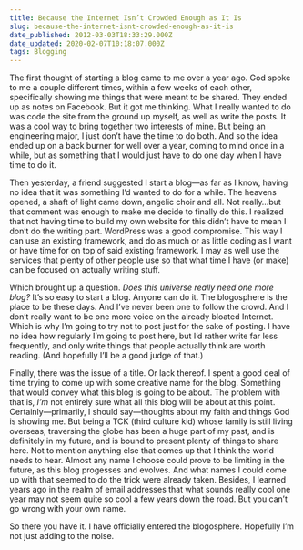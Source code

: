 ```yaml
---
title: Because the Internet Isn’t Crowded Enough as It Is
slug: because-the-internet-isnt-crowded-enough-as-it-is
date_published: 2012-03-03T18:33:29.000Z
date_updated: 2020-02-07T10:18:07.000Z
tags: Blogging
---
```


The first thought of starting a blog came to me over a year ago. God spoke to me a couple different times, within a few weeks of each other, specifically showing me things that were meant to be shared. They ended up as notes on Facebook. But it got me thinking. What I really wanted to do was code the site from the ground up myself, as well as write the posts. It was a cool way to bring together two interests of mine. But being an engineering major, I just don’t have the time to do both. And so the idea ended up on a back burner for well over a year, coming to mind once in a while, but as something that I would just have to do one day when I have time to do it.

Then yesterday, a friend suggested I start a blog—as far as I know, having no idea that it was something I’d wanted to do for a while. The heavens opened, a shaft of light came down, angelic choir and all. Not really…but that comment was enough to make me decide to finally do this. I realized that not having time to build my own website for this didn’t have to mean I don’t do the writing part. WordPress was a good compromise. This way I can use an existing framework, and do as much or as little coding as I want or have time for on top of said existing framework. I may as well use the services that plenty of other people use so that what time I have (or make) can be focused on actually writing stuff.

Which brought up a question. *Does this universe really need one more blog?* It’s so easy to start a blog. Anyone can do it. The blogosphere is the place to be these days. And I’ve never been one to follow the crowd. And I don’t really want to be one more voice on the already bloated Internet. Which is why I’m going to try not to post just for the sake of posting. I have no idea how regularly I’m going to post here, but I’d rather write far less frequently, and only write things that people actually think are worth reading. (And hopefully I’ll be a good judge of that.)

Finally, there was the issue of a title. Or lack thereof. I spent a good deal of time trying to come up with some creative name for the blog. Something that would convey what this blog is going to be about. The problem with that is, *I’m* not entirely sure what all this blog will be about at this point. Certainly—primarily, I should say—thoughts about my faith and things God is showing me. But being a TCK (third culture kid) whose family is still living overseas, traversing the globe has been a huge part of my past, and is definitely in my future, and is bound to present plenty of things to share here. Not to mention anything else that comes up that I think the world needs to hear. Almost any name I choose could prove to be limiting in the future, as this blog progesses and evolves. And what names I could come up with that seemed to do the trick were already taken. Besides, I learned years ago in the realm of email addresses that what sounds really cool one year may not seem quite so cool a few years down the road. But you can’t go wrong with your own name.

So there you have it. I have officially entered the blogosphere. Hopefully I’m not just adding to the noise.
